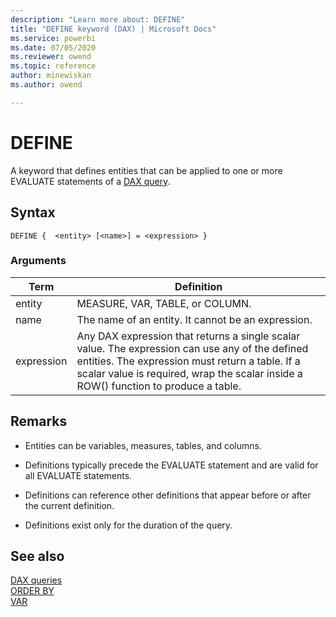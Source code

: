 ```yaml
---
description: "Learn more about: DEFINE"
title: "DEFINE keyword (DAX) | Microsoft Docs"
ms.service: powerbi 
ms.date: 07/05/2020
ms.reviewer: owend
ms.topic: reference
author: minewiskan
ms.author: owend

---
```

# DEFINE
  
A keyword that defines entities that can be applied to one or more EVALUATE statements of a [DAX query](dax-queries.md).

## Syntax  
  
```dax
DEFINE {  <entity> [<name>] = <expression> }
```
  
### Arguments
  
|Term|Definition|  
|--------|--------------|  
|entity|MEASURE, VAR, TABLE, or COLUMN.|
|name|The name of an entity. It cannot be an expression.|  
|expression|Any DAX expression that returns a single scalar value. The expression can use any of the defined entities. The expression must return a table. If a scalar value is required, wrap the scalar inside a ROW() function to produce a table.|  
  
## Remarks

- Entities can be variables, measures, tables, and columns.

- Definitions typically precede the EVALUATE statement and are valid for all EVALUATE statements.

- Definitions can reference other definitions that appear before or after the current definition.

- Definitions exist only for the duration of the query.

## See also

[DAX queries](dax-queries.md)  
[ORDER BY](orderby-statement-dax.md)  
[VAR](var-dax.md)  
